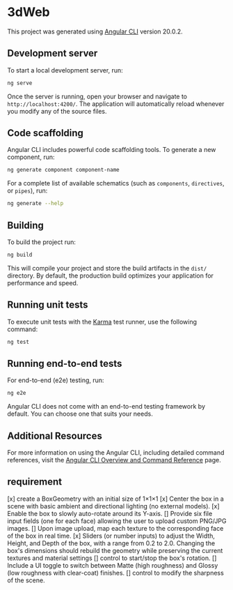 # 3dWeb

This project was generated using [Angular CLI](https://github.com/angular/angular-cli) version 20.0.2.

## Development server

To start a local development server, run:

```bash
ng serve
```

Once the server is running, open your browser and navigate to `http://localhost:4200/`. The application will automatically reload whenever you modify any of the source files.

## Code scaffolding

Angular CLI includes powerful code scaffolding tools. To generate a new component, run:

```bash
ng generate component component-name
```

For a complete list of available schematics (such as `components`, `directives`, or `pipes`), run:

```bash
ng generate --help
```

## Building

To build the project run:

```bash
ng build
```

This will compile your project and store the build artifacts in the `dist/` directory. By default, the production build optimizes your application for performance and speed.

## Running unit tests

To execute unit tests with the [Karma](https://karma-runner.github.io) test runner, use the following command:

```bash
ng test
```

## Running end-to-end tests

For end-to-end (e2e) testing, run:

```bash
ng e2e
```

Angular CLI does not come with an end-to-end testing framework by default. You can choose one that suits your needs.

## Additional Resources

For more information on using the Angular CLI, including detailed command references, visit the [Angular CLI Overview and Command Reference](https://angular.dev/tools/cli) page.


## requirement 
[x] create a BoxGeometry with an initial size of 1×1×1
[x] Center the box in a scene with basic ambient and directional lighting (no external models).
[x] Enable the box to slowly auto-rotate around its Y-axis.
[] Provide six file input fields (one for each face) allowing the user to upload custom PNG/JPG images.
[] Upon image upload, map each texture to the corresponding face of the box in real time.
[x] Sliders (or number inputs) to adjust the Width, Height, and Depth of the box, with a range from 0.2 to 2.0. Changing the box's dimensions should rebuild the geometry while preserving the current textures and material settings
[] control to start/stop the box's rotation.
[] Include a UI toggle to switch between Matte (high roughness) and Glossy (low roughness with clear-coat) finishes.
[] control to modify the sharpness of the scene.

